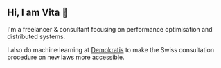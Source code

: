 ## Hi, I am Vita 👋

I'm a freelancer & consultant focusing on performance optimisation and distributed systems.

I also do machine learning at [Demokratis](https://github.com/Demokratis-ch/demokratis-ml) to make the Swiss consultation procedure on new laws more accessible.
